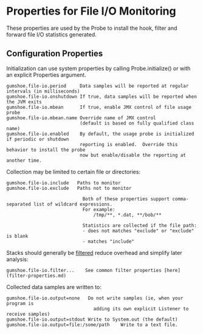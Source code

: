 Properties for File I/O Monitoring
==================================

These properties are used by the Probe to install the hook, filter and forward file I/O statistics generated.

Configuration Properties
------------------------

Initialization can use system properties by calling Probe.initialize() or with an explicit Properties argument.

    gumshoe.file-io.period     Data samples will be reported at regular intervals (in milliseconds)
    gumshoe.file-io.onshutdown If true, data samples will be reported when the JVM exits
    gumshoe.file-io.mbean      If true, enable JMX control of file usage probe
    gumshoe.file-io.mbean.name Override name of JMX control
                               (default is based on fully qualified class name) 
    gumshoe.file-io.enabled    By default, the usage probe is initialized if periodic or shutdown
                               reporting is enabled.  Override this behavior to install the probe
                               now but enable/disable the reporting at another time.

Collection may be limited to certain file or directories: 
                              
    gumshoe.file-io.include   Paths to monitor 
    gumshoe.file-io.exclude   Paths not to monitor
    
                                Both of these properties support comma-separated list of wildcard expressions.
                                For example:
                                    /tmp/**, *.dat, **/bob/**
                                    
                                Statistics are collected if the file path:
                                - does not matches "exclude" or "exclude" is blank
                                - matches "include"
                                
Stacks should generally be [filtered](filters.md) reduce overhead and simplify later analysis:
                                
    gumshoe.file-io.filter...    See common filter properties [here](filter-properties.md) 


Collected data samples are written to:

    gumshoe.file-io.output=none   Do not write samples (ie, when your program is
                                    adding its own explicit Listener to receive samples)
    gumshoe.file-io.output=stdout Write to System.out (the default)
    gumshoe.file-io.output=file:/some/path    Write to a text file.

